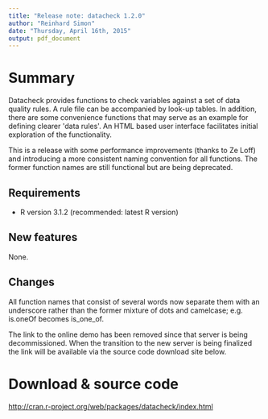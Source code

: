 ```yaml
---
title: "Release note: datacheck 1.2.0"
author: "Reinhard Simon"
date: "Thursday, April 16th, 2015"
output: pdf_document
---
```


Summary
========

Datacheck provides functions to check variables against a
    set of data quality rules. A rule file can be accompanied by look-up tables. In
    addition, there are some convenience functions that may
    serve as an example for defining clearer 'data rules'. An
    HTML based user interface facilitates initial exploration of the
    functionality.

This is a release with some performance improvements (thanks to Ze Loff) and introducing a more consistent naming convention for all functions. The former function names are still functional but are being deprecated.

Requirements
-----------
- R version 3.1.2 (recommended: latest R version)

New features
----
None.

Changes
------

All function names that consist of several words now separate them with an underscore rather than the former mixture of dots and camelcase; e.g. is.oneOf becomes is_one_of.

The link to the online demo has been removed since that server is being decommissioned. When the transition to the new server is being finalized the link will be available via the source code download site below.

Download & source code
========
http://cran.r-project.org/web/packages/datacheck/index.html




